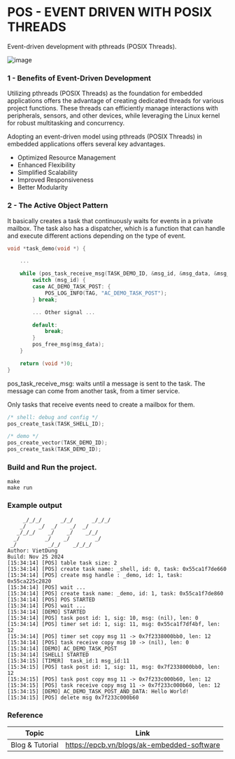# POS - EVENT DRIVEN WITH POSIX THREADS
Event-driven development with pthreads (POSIX Threads).

![image](https://github.com/user-attachments/assets/a4d56e39-11e8-4a14-b8c8-d09ba21d5935)

### 1 - Benefits of Event-Driven Development
Utilizing pthreads (POSIX Threads) as the foundation for embedded applications offers the advantage of creating dedicated threads for various project functions. These threads can efficiently manage interactions with peripherals, sensors, and other devices, while leveraging the Linux kernel for robust multitasking and concurrency.

Adopting an event-driven model using pthreads (POSIX Threads) in embedded applications offers several key advantages.
* Optimized Resource Management
* Enhanced Flexibility
* Simplified Scalability
* Improved Responsiveness
* Better Modularity
### 2 - The Active Object Pattern
It basically creates a task that continuously waits for events in a private mailbox. The task also has a dispatcher, which is a function that can handle and execute different actions depending on the type of event.

```c
void *task_demo(void *) {

    ...

	while (pos_task_receive_msg(TASK_DEMO_ID, &msg_id, &msg_data, &msg_len)) {
		switch (msg_id) {
		case AC_DEMO_TASK_POST: {
			POS_LOG_INFO(TAG, "AC_DEMO_TASK_POST");
		} break;

        ... Other signal ...

		default:
			break;
		}
		pos_free_msg(msg_data);
	}

	return (void *)0;
}
```
pos_task_receive_msg: waits until a message is sent to the task. The message can come from another task, from a timer service.


Only tasks that receive events need to create a mailbox for them.
```c
/* shell: debug and config */
pos_create_task(TASK_SHELL_ID);

/* demo */
pos_create_vector(TASK_DEMO_ID);
pos_create_task(TASK_DEMO_ID);
```

### Build and Run the project.

```
make
make run
```

### Example output

```
     _/_/_/      _/_/      _/_/_/   
    _/    _/  _/    _/  _/          
   _/_/_/    _/    _/    _/_/       
  _/        _/    _/        _/      
 _/          _/_/    _/_/_/         
Author: VietDung
Build: Nov 25 2024
[15:34:14] [POS] table task size: 2
[15:34:14] [POS] create task name: _shell, id: 0, task: 0x55ca1f7de660
[15:34:14] [POS] create msg handle : _demo, id: 1, task: 0x55ca225c2820
[15:34:14] [POS] wait ...
[15:34:14] [POS] create task name: _demo, id: 1, task: 0x55ca1f7de860
[15:34:14] [POS] POS STARTED
[15:34:14] [POS] wait ...
[15:34:14] [DEMO] STARTED
[15:34:14] [POS] task post id: 1, sig: 10, msg: (nil), len: 0
[15:34:14] [POS] timer set id: 1, sig: 11, msg: 0x55ca1f7df4bf, len: 12
[15:34:14] [POS] timer set copy msg 11 -> 0x7f2338000bb0, len: 12
[15:34:14] [POS] task receive copy msg 10 -> (nil), len: 0
[15:34:14] [DEMO] AC_DEMO_TASK_POST
[15:34:14] [SHELL] STARTED
[15:34:15] [TIMER]  task_id:1 msg_id:11
[15:34:15] [POS] task post id: 1, sig: 11, msg: 0x7f2338000bb0, len: 12
[15:34:15] [POS] task post copy msg 11 -> 0x7f233c000b60, len: 12
[15:34:15] [POS] task receive copy msg 11 -> 0x7f233c000b60, len: 12
[15:34:15] [DEMO] AC_DEMO_TASK_POST_AND_DATA: Hello World!
[15:34:15] [POS] delete msg 0x7f233c000b60
```
### Reference
| Topic | Link |
| ------ | ------ |
| Blog & Tutorial | https://epcb.vn/blogs/ak-embedded-software |
